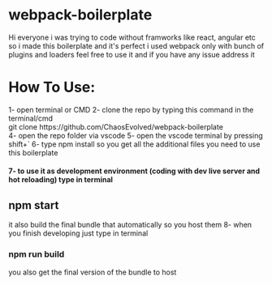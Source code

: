 # webpack-boilerplate
Hi everyone 
i was trying to code without framworks like react, angular etc 
so i made this boilerplate and it's perfect
i used webpack only with bunch of plugins and loaders
feel free to use it
and if you have any issue address it
</br>

<h1>How To Use:</h1>
1- open terminal or CMD
2- clone the repo by typing this command in the terminal/cmd </br>
git clone https://github.com/ChaosEvolved/webpack-boilerplate </br>
4- open the repo folder via vscode
5- open the vscode terminal by pressing shift+`
6- type npm install so you get all the additional files you need to use this boilerplate

<h4>7- to use it as development environment (coding with dev live server and hot reloading) type in terminal <h2>npm start</h2> it also build the final bundle that automatically so you host them </h4>
8- when you finish developing just type in terminal <h3>npm run build</h3> you also get the final version of the bundle to host 
